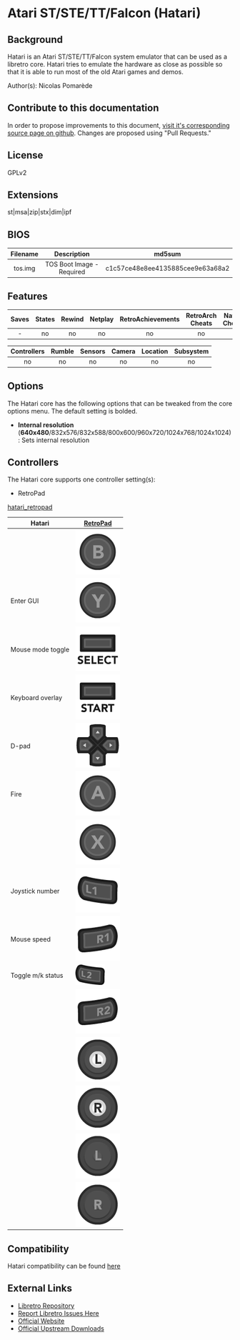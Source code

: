 # Atari ST/STE/TT/Falcon (Hatari)

## Background

Hatari is an Atari ST/STE/TT/Falcon system emulator that can be used as a libretro core. Hatari tries to emulate the hardware as close as possible so that it is able to run most of the old Atari games and demos.

Author(s): Nicolas Pomarède

## Contribute to this documentation

In order to propose improvements to this document, [visit it's corresponding source page on github](https://github.com/libretro/docs/blob/master/docs/library/hatari.md). Changes are proposed using "Pull Requests."

## License

GPLv2

## Extensions

st|msa|zip|stx|dim|ipf

## BIOS

|   Filename    |    Description        |              md5sum              |
|:-------------:|:---------------------:|:--------------------------------:|
|tos.img        |          TOS Boot Image - Required            | c1c57ce48e8ee4135885cee9e63a68a2 |

## Features

| Saves | States      | Rewind | Netplay | RetroAchievements | RetroArch Cheats | Native Cheats |
|:-----:|:-----------:|:------:|:-------:|:-----------------:|:----------------:|:-------------:|
|  -    |     no      |   no   |   no    |        no         |   no             | -             |

| Controllers     | Rumble | Sensors | Camera | Location | Subsystem     |
|:---------------:|:------:|:-------:|:------:|:--------:|:-------------:|
|        no       |   no   |    no   |   no   |    no    |       no      |

## Options

The Hatari core has the following options that can be tweaked from the core options menu. The default setting is bolded. 

- **Internal resolution** (**640x480**/832x576/832x588/800x600/960x720/1024x768/1024x1024): Sets internal resolution

## Controllers

The Hatari core supports one controller setting(s):

* RetroPad

[hatari_retropad](images/Controllers/hatari_retropad.png)

| Hatari             | [RetroPad](RetroPad)                                           |
|--------------------|----------------------------------------------------------------|
|                    | ![RetroPad_B](images/RetroPad/Retro_B_Round.png)               |
| Enter GUI          | ![RetroPad_Y](images/RetroPad/Retro_Y_Round.png)               |
| Mouse mode toggle  | ![RetroPad_Select](images/RetroPad/Retro_Select.png)           |
| Keyboard overlay   | ![RetroPad_Start](images/RetroPad/Retro_Start.png)             |
| D-pad              | ![RetroPad_Dpad](images/RetroPad/Retro_Dpad.png)               |
| Fire               | ![RetroPad_A](images/RetroPad/Retro_A_Round.png)               |
|                    | ![RetroPad_X](images/RetroPad/Retro_X_Round.png)               |
| Joystick number    | ![RetroPad_L1](images/RetroPad/Retro_L1.png)                   |
| Mouse speed        | ![RetroPad_R1](images/RetroPad/Retro_R1.png)                   |
| Toggle m/k status  | ![RetroPad_L2](images/RetroPad/Retro_L2_Temp.png)              |
|                    | ![RetroPad_R2](images/RetroPad/Retro_R2.png)                   |
|                    | ![RetroPad_L3](images/RetroPad/Retro_L3.png)                   |
|                    | ![RetroPad_R3](images/RetroPad/Retro_R3.png)                   |
|                    | ![RetroPad_Left_Stick](images/RetroPad/Retro_Left_Stick.png)   |
|                    | ![RetroPad_Right_Stick](images/RetroPad/Retro_Right_Stick.png) |

## Compatibility

Hatari compatibility can be found [here](https://hg.tuxfamily.org/mercurialroot/hatari/hatari/raw-file/tip/doc/compatibility.html)

## External Links

* [Libretro Repository](https://github.com/libretro/hatari)
* [Report Libretro Issues Here](https://github.com/libretro/libretro-meta/issues)
* [Official Website](http://hatari.tuxfamily.org/)
* [Official Upstream Downloads](http://hatari.tuxfamily.org/download.html)
